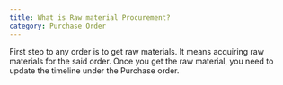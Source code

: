 ```yaml
---
title: What is Raw material Procurement?
category: Purchase Order
---
```

First step to any order is to get raw materials. It means acquiring raw materials for the said order. Once you get the raw material, you need to update the timeline under the Purchase order.
